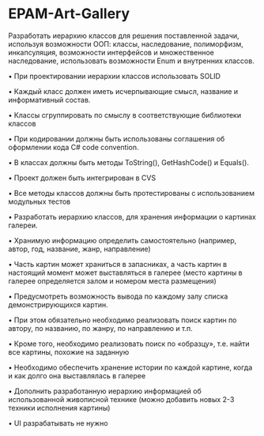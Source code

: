 # EPAM-Art-Gallery
Разработать иерархию классов для решения поставленной задачи, используя возможности ООП:
классы, наследование, полиморфизм, инкапсуляция, возможности интерфейсов и множественное
наследование, использовать возможности Enum и внутренних классов.

• При проектировании иерархии классов использовать SOLID

• Каждый класс должен иметь исчерпывающие смысл, название и информативный состав.

• Классы сгруппировать по смыслу в соответствующие библиотеки классов

• При кодировании должны быть использованы соглашения об оформлении кода C# code convention.

• В классах должны быть методы ToString(), GetHashCode() и Equals().

• Проект должен быть интегрирован в CVS

• Все методы классов должны быть протестированы с использованием модульных тестов

• Разработать иерархию классов, для хранения информации о картинах галереи.

• Хранимую информацию определить самостоятельно (например, автор, год, название, жанр, направление)

• Часть картин может храниться в запасниках, а часть картин в настоящий момент может
выставляться в галерее (место картины в галерее определяется залом и номером места размещения)

• Предусмотреть возможность вывода по каждому залу списка демонстрирующихся картин.

• При этом обязательно необходимо реализовать поиск картин по автору, по названию, по
жанру, по направлению и т.п.

• Кроме того, необходимо реализовать поиск по «образцу», т.е. найти все картины, похожие на
заданную

• Необходимо обеспечить хранение истории по каждой картине, когда и как долго она
выставлялась в галерее

• Дополнить разработанную иерархию информацией об использованной живописной технике
(можно добавить новых 2-3 техники исполнения картины)

• UI разрабатывать не нужно

